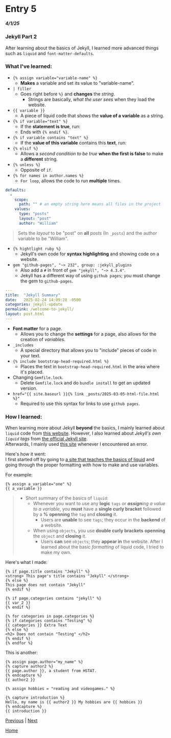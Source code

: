 # Entry 5
##### 4/1/25

### Jekyll Part 2
After learning about the basics of Jekyll, I learned more advanced things such as `liquid` and `font-matter-defaults`.
### What I've learned:
* `{% assign variable="variable-name" %}`
  * **Makes** a variable and set its value to "variable-name".
* `| filler`
  * Goes right before `%}` and **changes** the _string_.
    * Strings are basically, _what the user sees_ when they load the website.
* `{{ variable }}`
  * A piece of liquid code that shows the **value of a variable** as a string.
* `{% if variable="text" %}`
  * If the **statement is true**, run:
   * Ends with `{% endif %}`.
* `{% if variable contains "text" %}`
  * If the **value of this variable** contains this **text**, run:
* `{% elsif %}`
  * Allows a _second condition to be true_ **when the first is false** to make a **different** string.
* `{% unless %}`
  * Opposite of `if`.
* `{% for names in author.names %}`
  * `For loop`, allows the code to run **multiple** times.
``` yaml
defaults:
  -
    scope:
      path: "" # an empty string here means all files in the project
    values:
      type: "posts"
      layout: "post"
      author: "William"
```
> Sets the _layout_ to be "post" on **all** _posts_ (In `_posts`) and the author variable to be "William".
* `{% hightlight ruby %}`
  * Jekyll's own code for **syntax highlighting** and showing code on a website.
* `gem "github-pages", "~> 232", group: :jekyll_plugins`
  * Also add a `#` in front of `gem "jekyll", "~> 4.3.4"`.
   * Jekyll has a different way of using `github pages`; you must change the gem to `github-pages`.
``` yaml
---
title:  "Jekyll Summary"
date:   2025-02-24 14:09:28 -0500
categories: jekyll-update
permalink: /welcome-to-jekyll/
layout: post.html
---
```
* **Font matter** for a page.
  * Allows you to change the **settings** for a page, also allows for the creation of _variables_.
* `_includes`
  * A special directory that allows you to "include" pieces of code in your text.
 * `{% include bootstrap-head-required.html %}`
   * Places the text in `bootstrap-head-required.html` in the area where it's placed.
* Changing `Gemfile.lock`.
  * Delete `Gemfile.lock` and do `bundle install` to get an updated version.
* `href="{{ site.baseurl }}{% link _posts/2025-03-05-html-file.html %}"`
  * Required to use this syntax for links to use `github pages`.
### How I learned:  
When learning more about Jekyll **beyond** the basics, I mainly learned about `liquid` code from [this website](https://shopify.github.io/liquid/basics/introduction/). However, I also learned about _Jekyll's own `liquid` tags_ from [the official Jekyll site](https://jekyllrb.com/).  
Afterwards, I mainly used [this site](https://talk.jekyllrb.com/) whenever I encountered an error.

Here's how it went:  
I first started off by going to [a site that teaches the basics of liquid](https://shopify.github.io/liquid/basics/introduction/) and going through the proper formatting with how to make and use variables.

For example:
``` liquid
{% assign a_variable="one" %}
{{ a_variable }}
```
> * Short summary of the basics of `liquid`:
>   * Whenever you want to use any **logic** `tags` or _**assign**ing a value to a variable_, you **must** have a **single curly bracket** followed by a **%** **openning** the `tag` and **closing** it.
>     * Users are **unable** to see ``tags``; they occur in the **backend** of a website.
>   * When using `objects`, you use **double curly brackets** **openning** the `object` and **closing** it.
>     * Users **can** see `objects`; they **appear in** the website.
After I learned about the basic _formatting_ of liquid code, I tried to make my own.

Here's what I made:
``` liquid
{% if page.title contains "Jekyll" %}
<strong> This page's title contains "Jekyll" </strong>
{% else %}
This page does not contain "Jekyll"
{% endif %}

{% if page.categories contains "jekyll" %}
{{ var_2 }}
{% endif %}

{% for categories in page.categories %}
{% if categories contains "Testing" %}
{{ categories }} Extra Text
{% else %}
<h2> Does not contain "Testing" </h2>
{% endif %}
{% endfor %}
```
This is another:
``` liquid
{% assign page.author="my_name" %}
{% capture author2 %}
{{ page.author }}, a student from HSTAT.
{% endcapture %}
{{ author2 }}

{% assign hobbies = "reading and videogames." %}

{% capture introduction %}
Hello, my name is {{ author2 }} My hobbies are {{ hobbies }}
{% endcapture %}
{{ introduction }}
```

[Previous](entry04.md) | [Next](entry06.md)

[Home](../README.md)
